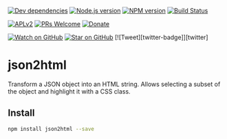 [![Dev dependencies][dependencies-badge]][dependencies]
[![Node.js version][nodejs-badge]][nodejs]
[![NPM version][npm-badge]][npm]
[![Build Status][travis-badge]][travis-ci]

[![APLv2][license-badge]][LICENSE]
[![PRs Welcome][prs-badge]][prs]
[![Donate][donate-badge]][donate]

[![Watch on GitHub][github-watch-badge]][github-watch]
[![Star on GitHub][github-star-badge]][github-star]
[![Tweet][twitter-badge]][twitter]

# json2html

Transform a JSON object into an HTML string. Allows selecting a subset of the object and highlight it with a CSS class.

## Install

```sh
npm install json2html --save
```

[dependencies-badge]: https://david-dm.org/amelki/json2html/dev-status.svg
[dependencies]: https://david-dm.org/amelki/json2html?type=dev
[nodejs-badge]: https://img.shields.io/badge/node->=%206.9-blue.svg
[nodejs]: https://nodejs.org/dist/latest-v6.x/docs/api/
[npm-badge]: https://img.shields.io/badge/npm->=%203.10.8-blue.svg
[npm]: https://docs.npmjs.com/
[travis-badge]: https://travis-ci.org/amelki/json2html.svg?branch=master
[travis-ci]: https://travis-ci.org/amelki/json2html
[license-badge]: https://img.shields.io/badge/license-MIT-blue.svg
[license]: https://github.com/adonf98/json2html/blob/master/LICENSE
[prs-badge]: https://img.shields.io/badge/PRs-welcome-brightgreen.svg
[prs]: http://makeapullrequest.com
[donate-badge]: https://img.shields.io/badge/$-support-green.svg
[donate]: http://bit.ly/donate-js
[github-watch-badge]: https://img.shields.io/github/watchers/amelki/json2html.svg?style=social
[github-watch]: https://github.com/amelki/json2html/watchers
[github-star-badge]: https://img.shields.io/github/stars/amelki/json2html.svg?style=social
[github-star]: https://github.com/amelki/json2html/stargazers
[jest]: https://facebook.github.io/jest/
[tslint]: https://palantir.github.io/tslint/
